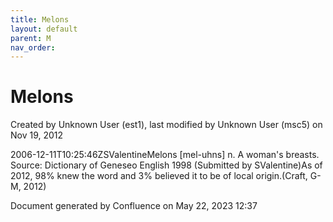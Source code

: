 ```yaml
---
title: Melons
layout: default
parent: M
nav_order:
---
```


# Melons

Created by  Unknown User (est1), last modified by  Unknown User (msc5) on Nov 19, 2012

2006-12-11T10:25:46ZSValentineMelons [mel-uhns] n. A woman's breasts. Source: Dictionary of Geneseo English 1998 (Submitted by SValentine)As of 2012, 98% knew the word and 3% believed it to be of local origin.(Craft, G-M, 2012)

Document generated by Confluence on May 22, 2023 12:37


